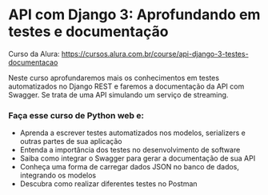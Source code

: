 # API com Django 3: Aprofundando em testes e documentação

Curso da Alura: https://cursos.alura.com.br/course/api-django-3-testes-documentacao

Neste curso aprofundaremos mais os conhecimentos em testes automatizados no Django REST e faremos a documentação da API com Swagger. Se trata de uma API simulando um serviço de streaming.

### Faça esse curso de Python web e:
- Aprenda a escrever testes automatizados nos modelos, serializers e outras partes de sua aplicação
- Entenda a importância dos testes no desenvolvimento de software
- Saiba como integrar o Swagger para gerar a documentação de sua API
- Conheça uma forma de carregar dados JSON no banco de dados, integrando os modelos
- Descubra como realizar diferentes testes no Postman